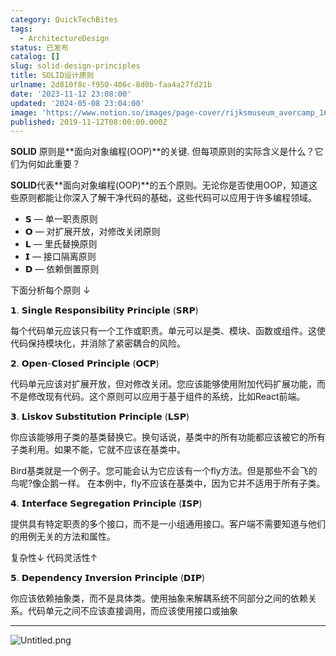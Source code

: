 ```yaml
---
category: QuickTechBites
tags:
  - ArchitectureDesign
status: 已发布
catalog: []
slug: solid-design-principles
title: SOLID设计原则
urlname: 2d810f8c-f950-406c-8d0b-faa4a27fd21b
date: '2023-11-12 23:08:00'
updated: '2024-05-08 23:04:00'
image: 'https://www.notion.so/images/page-cover/rijksmuseum_avercamp_1620.jpg'
published: 2019-11-12T08:00:00.000Z
---
```


**SOLID** 原则是**面向对象编程(OOP)**的关键. 但每项原则的实际含义是什么？它们为何如此重要？


**SOLID**代表**面向对象编程(OOP)**的五个原则。无论你是否使用OOP，知道这些原则都能让你深入了解干净代码的基础，这些代码可以应用于许多编程领域。

- 𝗦 — 单一职责原则
- 𝗢 — 对扩展开放，对修改关闭原则
- 𝗟 — 里氏替换原则
- 𝗜 — 接口隔离原则
- 𝗗 — 依赖倒置原则

下面分析每个原则 ↓


𝟭. 𝗦𝗶𝗻𝗴𝗹𝗲 𝗥𝗲𝘀𝗽𝗼𝗻𝘀𝗶𝗯𝗶𝗹𝗶𝘁𝘆 𝗣𝗿𝗶𝗻𝗰𝗶𝗽𝗹𝗲 (𝗦𝗥𝗣)


每个代码单元应该只有一个工作或职责。单元可以是类、模块、函数或组件。这使代码保持模块化，并消除了紧密耦合的风险。


𝟮. 𝗢𝗽𝗲𝗻-𝗖𝗹𝗼𝘀𝗲𝗱 𝗣𝗿𝗶𝗻𝗰𝗶𝗽𝗹𝗲 (𝗢𝗖𝗣)


代码单元应该对扩展开放，但对修改关闭。您应该能够使用附加代码扩展功能，而不是修改现有代码。这个原则可以应用于基于组件的系统，比如React前端。


𝟯. 𝗟𝗶𝘀𝗸𝗼𝘃 𝗦𝘂𝗯𝘀𝘁𝗶𝘁𝘂𝘁𝗶𝗼𝗻 𝗣𝗿𝗶𝗻𝗰𝗶𝗽𝗹𝗲 (𝗟𝗦𝗣)


你应该能够用子类的基类替换它。换句话说，基类中的所有功能都应该被它的所有子类利用。如果不能，它就不应该在基类中。


Bird基类就是一个例子。您可能会认为它应该有一个fly方法。但是那些不会飞的鸟呢?像企鹅一样。
在本例中，fly不应该在基类中，因为它并不适用于所有子类。


𝟰. 𝗜𝗻𝘁𝗲𝗿𝗳𝗮𝗰𝗲 𝗦𝗲𝗴𝗿𝗲𝗴𝗮𝘁𝗶𝗼𝗻 𝗣𝗿𝗶𝗻𝗰𝗶𝗽𝗹𝗲 (𝗜𝗦𝗣)


提供具有特定职责的多个接口，而不是一小组通用接口。客户端不需要知道与他们的用例无关的方法和属性。


复杂性↓
代码灵活性↑


𝟱. 𝗗𝗲𝗽𝗲𝗻𝗱𝗲𝗻𝗰𝘆 𝗜𝗻𝘃𝗲𝗿𝘀𝗶𝗼𝗻 𝗣𝗿𝗶𝗻𝗰𝗶𝗽𝗹𝗲 (𝗗𝗜𝗣)


你应该依赖抽象类，而不是具体类。使用抽象来解耦系统不同部分之间的依赖关系。代码单元之间不应该直接调用，而应该使用接口或抽象


---


![Untitled.png](https://prod-files-secure.s3.us-west-2.amazonaws.com/5d24fe63-e567-4804-86f9-9fdc62e13082/6fc4afd3-478b-4aaf-9884-0a3f8e406a71/Untitled.png?X-Amz-Algorithm=AWS4-HMAC-SHA256&X-Amz-Content-Sha256=UNSIGNED-PAYLOAD&X-Amz-Credential=ASIAZI2LB466SAWCDJCE%2F20250212%2Fus-west-2%2Fs3%2Faws4_request&X-Amz-Date=20250212T213325Z&X-Amz-Expires=3600&X-Amz-Security-Token=IQoJb3JpZ2luX2VjEN3%2F%2F%2F%2F%2F%2F%2F%2F%2F%2FwEaCXVzLXdlc3QtMiJGMEQCIB8dc9coZnoDyYjMCwxma6mtjDY9u8J0N00elFuTw62rAiBw3LQrKX82%2Fw5lbse3qqvw1yD8S1Iz9EpqE3PcwEXG5iqIBAj2%2F%2F%2F%2F%2F%2F%2F%2F%2F%2F8BEAAaDDYzNzQyMzE4MzgwNSIMR0rmOFSlBl2tORWAKtwDj95Pj%2F8bl2%2F5hgiyDv3Va87pzORYjQ91drjYBXuqKO4LUSpNeHGSPpKkyNvoL42FFnIcr7aQqEtMTVrd6ojrGpp6bqMOU2Yi9BTYyHAq%2B0Q%2BnAmvXCHDwy%2Bw8tpybCQdKmOsoxG9TGbcZM57zQ5p7w2Vii9u9but7o5sHRRu4PKv7nVTwZFya1GBOjWQfzQlYPcP6h4uzsvejEijapG1OK5GNLDyf09UPGMZ8CdQmwi3EXnmECn3tk2iZ4h4Zj%2FKoCXjhEXtHIlSPlnnDHTVwA5zlyg8awxWNARlksMxU1ev6NU3iN%2FUI14e4RM%2BNBPrpMDkb9bKsceT8a5K2iyJgkjtVwmnQCHf7h1ue8HP7XSD4msY5jNjbj6K1yDkJTNvXWlx6oyqYssnnQxdj9UqrOYWgwFGSiaI0SFAoZS2YDv%2BSxsUxHnQ1Dky5piV6EGD7K2qmDIyus5PQnbfWxMAhzRYEZoaaDB%2BTnC9RIAp0abMb97kBEhvZEn9d9j2%2BCqPINZmfH8yAUaWajGGw7svbJC6YH3GV30%2Bhzce%2FrRTnI4zAkrG8aQMA4SIGBvfZ8cuNUEw8ETo5a3i0o%2BjawlYGMX2TBQI3qREXnrPBxc3XOl80%2BRvDHrYnGnsL%2FgwsYy0vQY6pgFhZWGdxhWgfqDc4kpek9GS2xIuq21o7w7o9tPHl8C3G1YUivbRidfxihZnwvmBpycwn7kkf7X8%2Fp6wBvkc4xr6lWO5V2yovG5VJ5%2Bov6%2FXTfO%2BCki1nZMioS54ot6yJAvpctlajYG0kqOSKYnWm1VB7afhoPoqFaNAU8nG0RMtIoVIO8q8CEQe%2BAo0A6NXZf6rCpt%2FI5M5vDOq2Oc%2Fns1vIuSf4Yeo&X-Amz-Signature=61d0832f3e07c715c9ee21bf68805b5bb9b998164f3f6a24202e95407fdedcf1&X-Amz-SignedHeaders=host&x-id=GetObject)

